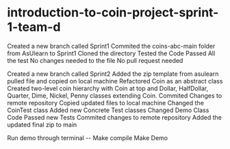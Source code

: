 # introduction-to-coin-project-sprint-1-team-d
Created a new branch called Sprint1
Commited the coins-abc-main folder from AsUlearn to Sprint1
Cloned the directory
Tested the Code
Passed All the test
No changes needed to the file
No pull request needed

Created a new branch called Sprint2
Added the zip template from asulearn
pulled file and copied on local machine
Refactored Coin as an abstract class
Created two-level coin hierarchy with Coin at top and Dollar, HalfDollar, Quarter, Dime, Nickel, Penny classes extending Coin.
Commited Changes to remote repository
Copied updated files to local machine
Changed the CoinTest class
Added new Concrete Test classes
Changed Demo Class
Code Passed new Tests
Commited changes to remote repository
Added the updated final zip to main

Run demo through terminal -- 
Make compile
Make Demo
